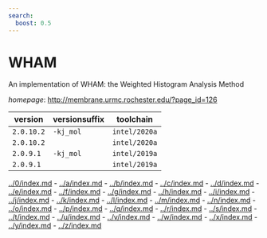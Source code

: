 ```yaml
---
search:
  boost: 0.5
---
```

# WHAM

An implementation of WHAM: the Weighted Histogram Analysis Method

*homepage*: <http://membrane.urmc.rochester.edu/?page_id=126>

version | versionsuffix | toolchain
--------|---------------|----------
``2.0.10.2`` | ``-kj_mol`` | ``intel/2020a``
``2.0.10.2`` |  | ``intel/2020a``
``2.0.9.1`` | ``-kj_mol`` | ``intel/2019a``
``2.0.9.1`` |  | ``intel/2019a``

[../0/index.md](0) - [../a/index.md](a) - [../b/index.md](b) - [../c/index.md](c) - [../d/index.md](d) - [../e/index.md](e) - [../f/index.md](f) - [../g/index.md](g) - [../h/index.md](h) - [../i/index.md](i) - [../j/index.md](j) - [../k/index.md](k) - [../l/index.md](l) - [../m/index.md](m) - [../n/index.md](n) - [../o/index.md](o) - [../p/index.md](p) - [../q/index.md](q) - [../r/index.md](r) - [../s/index.md](s) - [../t/index.md](t) - [../u/index.md](u) - [../v/index.md](v) - [../w/index.md](w) - [../x/index.md](x) - [../y/index.md](y) - [../z/index.md](z)

